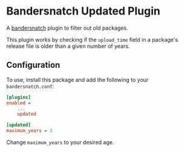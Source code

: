 # Bandersnatch Updated Plugin

A [bandersnatch](https://pypi.org/project/bandersnatch/) plugin to filter out
old packages.

This plugin works by checking if the `upload_time` field in a package's release
file is older than a given number of years.

## Configuration

To use, install this package and add the following to your `bandersnatch.conf`:

```cfg
[plugins]
enabled =
    ...
    updated

[updated]
maximum_years = 3
```

Change `maximum_years` to your desired age.
